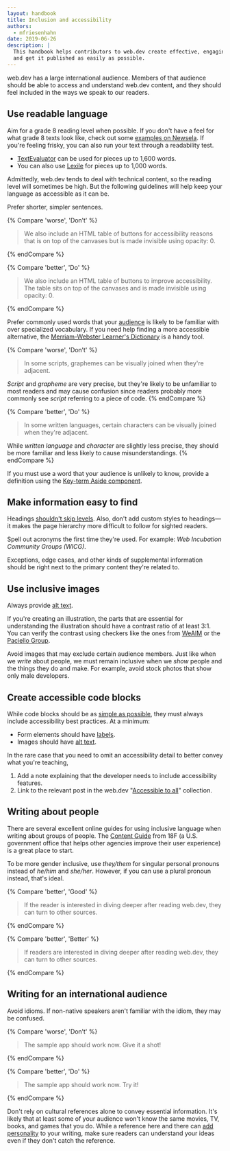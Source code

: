 ```yaml
---
layout: handbook
title: Inclusion and accessibility
authors:
  - mfriesenhahn
date: 2019-06-26
description: |
  This handbook helps contributors to web.dev create effective, engaging content
  and get it published as easily as possible.
---
```


web.dev has a large international audience. Members of that audience should be able to access and understand web.dev content, and they should feel included in the ways we speak to our readers.

## Use readable language
Aim for a grade 8 reading level when possible. If you don't have a feel for what grade 8 texts look like, check out some [examples on Newsela](https://newsela.com/articles/#/rule/latest?grade_levels=8.0). If you're feeling frisky, you can also run your text through a readability test.
* [TextEvaluator](http://textevaluator.ets.org/TextEvaluator/) can be used for pieces up to 1,600 words.
* You can also use [Lexile](https://lexile.com/educators/tools-to-support-reading-at-school/tools-to-determine-a-books-complexity/the-lexile-analyzer/) for pieces up to 1,000 words.

Admittedly, web.dev tends to deal with technical content, so the reading level will sometimes be high. But the following guidelines will help keep your language as accessible as it can be.

Prefer shorter, simpler sentences.

{% Compare 'worse', 'Don’t' %}
> We also include an HTML table of buttons for accessibility reasons that is on top of the canvases but is made invisible using opacity: 0.

{% endCompare %}

{% Compare 'better', 'Do' %}
> We also include an HTML table of buttons to improve accessibility. The table sits on top of the canvases and is made invisible using opacity: 0.

{% endCompare %}

Prefer commonly used words that your [audience](/audience) is likely to be familiar with over specialized vocabulary. If you need help finding a more accessible alternative, the [Merriam-Webster Learner's Dictionary](http://learnersdictionary.com/) is a handy tool.

{% Compare 'worse', 'Don’t' %}
> In some scripts, graphemes can be visually joined when they're adjacent.

_Script_ and _grapheme_ are very precise, but they're likely to be unfamiliar to most readers and may cause confusion since readers probably more commonly see _script_ referring to a piece of code.
{% endCompare %}

{% Compare 'better', 'Do' %}
> In some written languages, certain characters can be visually joined when they're adjacent.

While _written language_ and _character_ are slightly less precise, they should be more familiar and less likely to cause misunderstandings.
{% endCompare %}

If you must use a word that your audience is unlikely to know, provide a definition using the [Key-term Aside component](/web-dev-components#asides).

## Make information easy to find
Headings [shouldn't skip levels](/heading-levels). Also, don't add custom styles to headings—it makes the page hierarchy more difficult to follow for sighted readers.

Spell out acronyms the first time they're used. For example: _Web Incubation Community Groups (WICG)_.

Exceptions, edge cases, and other kinds of supplemental information should be right next to the primary content they're related to.

## Use inclusive images
Always provide [alt text](/image-alt).

If you're creating an illustration, the parts that are essential for understanding the illustration should have a contrast ratio of at least 3:1. You can verify the contrast using checkers like the ones from [WeAIM](https://webaim.org/resources/contrastchecker/) or the [Paciello Group](https://developer.paciellogroup.com/resources/contrastanalyser/).

Avoid images that may exclude certain audience members. Just like when we _write_ about people, we must remain inclusive when we _show_ people and the things they do and make. For example, avoid stock photos that show only male developers.

## Create accessible code blocks
While code blocks should be as [simple as possible](/style#keep-it-simple), they must always include accessibility best practices. At a minimum:
* Form elements should have [labels](/labels-and-text-alternatives/#label-form-elements).
* Images should have [alt text](/image-alt).

In the rare case that you need to omit an accessibility detail to better convey what you're teaching,
1. Add a note explaining that the developer needs to include accessibility features.
1. Link to the relevant post in the web.dev "[Accessible to all](/accessible)" collection.

## Writing about people
There are several excellent online guides for using inclusive language when writing about groups of people. The [Content Guide](https://content-guide.18f.gov/inclusive-language/) from 18F (a U.S. government office that helps other agencies improve their user experience) is a great place to start.

To be more gender inclusive, use _they/them_ for singular personal pronouns instead of _he/him_ and _she/her_. However, if you can use a plural pronoun instead, that's ideal.

{% Compare 'better', 'Good' %}
> If the reader is interested in diving deeper after reading web.dev, they can turn to other sources.

{% endCompare %}

{% Compare 'better', 'Better' %}
> If readers are interested in diving deeper after reading web.dev, they can turn to other sources.

{% endCompare %}

## Writing for an international audience
Avoid idioms. If non-native speakers aren't familiar with the idiom, they may be confused.

{% Compare 'worse', 'Don’t' %}
> The sample app should work now. Give it a shot!

{% endCompare %}

{% Compare 'better', 'Do' %}
> The sample app should work now. Try it!

{% endCompare %}

Don't rely on cultural references alone to convey essential information. It's likely that at least some of your audience won't know the same movies, TV, books, and games that you do. While a reference here and there can [add personality](/voice) to your writing, make sure readers can understand your ideas even if they don't catch the reference.
